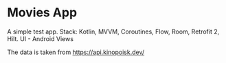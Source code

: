# Movies App
A simple test app. Stack: Kotlin, MVVM, Coroutines, Flow, Room, Retrofit 2, Hilt. UI - Android Views

The data is taken from https://api.kinopoisk.dev/